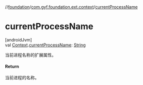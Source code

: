 //[foundation](../../index.md)/[com.gyf.foundation.ext.context](index.md)/[currentProcessName](current-process-name.md)

# currentProcessName

[androidJvm]\
val [Context](https://developer.android.com/reference/kotlin/android/content/Context.html).[currentProcessName](current-process-name.md): [String](https://kotlinlang.org/api/core/kotlin-stdlib/kotlin/-string/index.html)

当前进程名称的扩展属性。

#### Return

当前进程的名称。